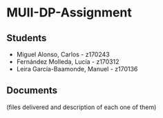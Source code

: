 # MUII-DP-Assignment
## Students

+ Miguel Alonso, Carlos - z170243
+ Fernández Molleda, Lucía - z170312
+ Leira García-Baamonde, Manuel - z170136

## Documents
(files delivered and description of each one of them)
